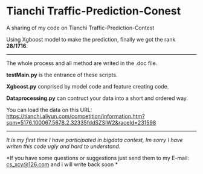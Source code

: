 # Tianchi Traffic-Prediction-Conest
A sharing of my code on Tianchi Traffic-Prediction-Contest  

Using Xgboost model to make the prediction, finally we got the rank **28/1716**.  

---

The whole process and all method are writed in the .doc file.

**testMain.py** is the entrance of these scripts.      

**Xgboost.py** conprised by model code and feature creating code.     

**Dataprocessing.py** can contruct your data into a short and ordered way.      



You can load the data on this URL:       
https://tianchi.aliyun.com/competition/information.htm?spm=5176.100067.5678.2.32335fddSZSIW2&raceId=231598        

---

*It is my first time I have participated in bigdata contest, Im sorry I have writen this code ugly and hard to understand.*      





*If you have some questions or suggestions just send them to my E-mail: cs_xcy@126.com and i will write back soon *      


